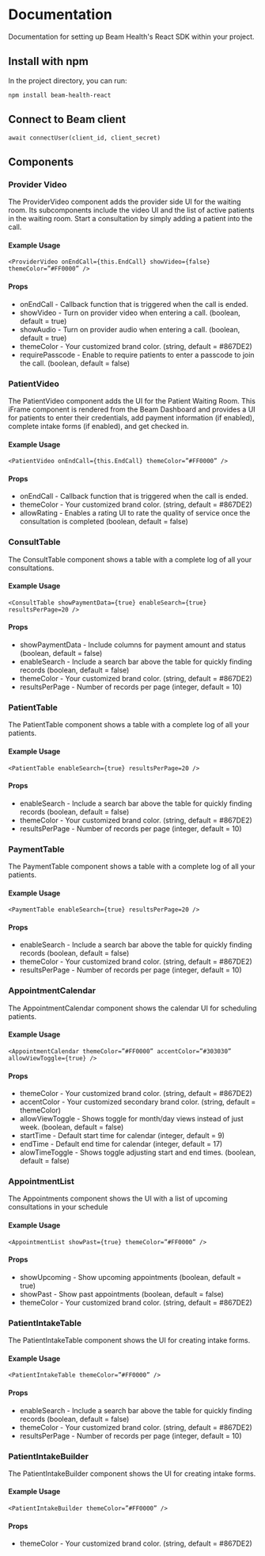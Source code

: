 # Documentation

Documentation for setting up Beam Health's React SDK within your project.

## Install with npm

In the project directory, you can run:

`npm install beam-health-react`

## Connect to Beam client

`await connectUser(client_id, client_secret)`

## Components

### Provider Video
The ProviderVideo component adds the provider side UI for the waiting room. Its subcomponents include the video UI and the list of active patients in the waiting room. Start a consultation by simply adding a patient into the call.

#### Example Usage
`<ProviderVideo onEndCall={this.EndCall} showVideo={false} themeColor=”#FF0000” />`

#### Props
* onEndCall - Callback function that is triggered when the call is ended.
* showVideo - Turn on provider video when entering a call. (boolean, default = true)
* showAudio - Turn on provider audio when entering a call. (boolean, default = true)
* themeColor - Your customized brand color. (string, default = #867DE2)
* requirePasscode - Enable to require patients to enter a passcode to join the call. (boolean, default = false)

### PatientVideo
The PatientVideo component adds the UI for the Patient Waiting Room. This iFrame component is rendered from the Beam Dashboard and provides a UI for patients to enter their credentials, add payment information (if enabled), complete intake forms (if enabled), and get checked in.

#### Example Usage
`<PatientVideo onEndCall={this.EndCall} themeColor=”#FF0000” />`

#### Props
* onEndCall - Callback function that is triggered when the call is ended.
* themeColor - Your customized brand color. (string, default = #867DE2)
* allowRating - Enables a rating UI to rate the quality of service once the consultation is completed (boolean, default = false)

### ConsultTable
The ConsultTable component shows a table with a complete log of all your consultations.

#### Example Usage
`<ConsultTable showPaymentData={true} enableSearch={true} resultsPerPage=20 />`

#### Props
* showPaymentData - Include columns for payment amount and status (boolean, default = false)
* enableSearch - Include a search bar above the table for quickly finding records (boolean, default = false)
* themeColor - Your customized brand color. (string, default = #867DE2)
* resultsPerPage - Number of records per page (integer, default = 10)

### PatientTable
The PatientTable component shows a table with a complete log of all your patients.

#### Example Usage
`<PatientTable enableSearch={true} resultsPerPage=20 />`

#### Props
* enableSearch - Include a search bar above the table for quickly finding records (boolean, default = false)
* themeColor - Your customized brand color. (string, default = #867DE2)
* resultsPerPage - Number of records per page (integer, default = 10)

### PaymentTable
The PaymentTable component shows a table with a complete log of all your patients.

#### Example Usage
`<PaymentTable enableSearch={true} resultsPerPage=20 />`

#### Props
* enableSearch - Include a search bar above the table for quickly finding records (boolean, default = false)
* themeColor - Your customized brand color. (string, default = #867DE2)
* resultsPerPage - Number of records per page (integer, default = 10)

### AppointmentCalendar
The AppointmentCalendar component shows the calendar UI for scheduling patients.

#### Example Usage
`<AppointmentCalendar themeColor=”#FF0000” accentColor=”#303030” allowViewToggle={true} />`

#### Props
* themeColor - Your customized brand color. (string, default = #867DE2)
* accentColor - Your customized secondary brand color. (string, default = themeColor)
* allowViewToggle - Shows toggle for month/day views instead of just week. (boolean, default = false)
* startTime - Default start time for calendar (integer, default = 9)
* endTime - Default end time for calendar (integer, default = 17)
* alowTimeToggle - Shows toggle adjusting start and end times. (boolean, default = false)

### AppointmentList
The Appointments component shows the UI with a list of upcoming consultations in your schedule

#### Example Usage
`<AppointmentList showPast={true} themeColor=”#FF0000” />`

#### Props
* showUpcoming - Show upcoming appointments (boolean, default = true)
* showPast - Show past appointments (boolean, default = false)
* themeColor - Your customized brand color. (string, default = #867DE2)

### PatientIntakeTable
The PatientIntakeTable component shows the UI for creating intake forms.

#### Example Usage
`<PatientIntakeTable themeColor=”#FF0000” />`

#### Props
* enableSearch - Include a search bar above the table for quickly finding records (boolean, default = false)
* themeColor - Your customized brand color. (string, default = #867DE2)
* resultsPerPage - Number of records per page (integer, default = 10)

### PatientIntakeBuilder
The PatientIntakeBuilder component shows the UI for creating intake forms.

#### Example Usage
`<PatientIntakeBuilder themeColor=”#FF0000” />`

#### Props
* themeColor - Your customized brand color. (string, default = #867DE2)
